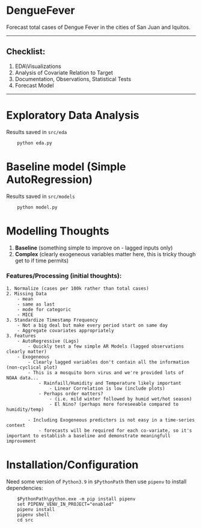 # DengueFever
Forecast total cases of Dengue Fever in the cities of San Juan and Iquitos.

---

##  Checklist:
1. EDA\Visualizations
2. Analysis of Covariate Relation to Target
3. Documentation, Observations, Statistical Tests
4. Forecast Model

----

# Exploratory Data Analysis
Results saved in `src/eda`
```cd src
    python eda.py
```

# Baseline model (Simple AutoRegression)
Results saved in `src/models`
```cd src
    python model.py
```


# Modelling Thoughts

1. **Baseline** (something simple to improve on - lagged inputs only)
2. **Complex** (clearly exogeneous variables matter here, this is tricky though get to if time permits)

### Features/Processing (initial thoughts):
    1. Normalize (cases per 100k rather than total cases)
    2. Missing Data
        - mean
        - same as last
        - mode for categoric
        - MICE
    3. Standardize Timestamp Frequency
        - Not a big deal but make every period start on same day
        - Aggregate covariates appropriately
    3. Features
        - AutoRegressive (Lags)
            - Quickly test a few simple AR Models (lagged observations clearly matter)
        - Exogeneous
            - Clearly lagged variables don't contain all the information (non-cyclical plot)
            - This is a mosquito born virus and we're provided lots of NOAA data... 
                - Rainfaill/Humidity and Temperature likely important
                    - Linear Correlation is low (include plots)
                - Perhaps order matters?
                    - (i.e. mild winter followed by humid wet/hot season)
                    - El Nino? (perhaps more foreseeable compared to humidity/temp)

            - Including Exogeneous predictors is not easy in a time-series context
                - forecasts will be required for each co-variate, so it's important to establish a baseline and demonstrate meaningfull improvement


# Installation/Configuration
Need some version of `Python3.9` in `$PythonPath` then use `pipenv` to install dependencies:
```
    $PythonPath\python.exe -m pip install pipenv
    set PIPENV_VENV_IN_PROJECT="enabled"
    pipenv install
    pipenv shell
    cd src
```
